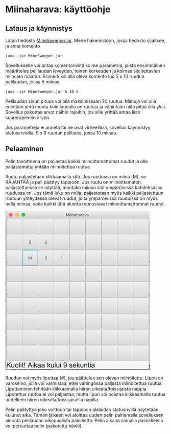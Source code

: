 # Miinaharava: käyttöohje

## Lataus ja käynnistys

Lataa tiedosto [MineSweeper.jar](https://github.com/TommiON/Miinaharava/releases/download/1.0/MineSweeper.jar). Mene hakemistoon, jossa tiedosto sijaitsee, ja anna komento

```shell
java -jar MineSweeper.jar
```

Sovellukselle voi antaa komentoriviltä kolme parametria, joista ensimmäinen määrittelee pelilaudan leveyden, toinen korkeuden ja kolmas sijoitettavien miinojen määrän. Esimerkiksi alla oleva komento luo 5 x 10 ruudun pelilaudan, jossa 5 miinaa:

```shell
java -jar MineSweeper.jar 5 10 5
```

Pelilaudan sivun pituus voi olla maksimissaan 20 ruutua. Miinoja voi olla enintään yhtä monta kuin laudalla on ruutuja ja vähintään niitä pitää olla yksi. Sovellus pakottaa arvot näihin rajoihin, jos sille yrittää antaa liian suuren/pienen arvon.

Jos parametreja ei anneta tai ne ovat virheellisiä, sovellus käynnistyy oletusarvoilla: 9 x 9 ruudun pelilauta, jossa 10 miinaa.

## Pelaaminen

Pelin tavoitteena on paljastaa kaikki miinoittamattomat ruudut ja olla paljastamatta yhtään miinoitettua ruutua.

Ruutu paljastetaan klikkaamalla sitä. Jos ruudussa on miina (M), se RÄJÄHTÄÄ ja peli päättyy tappioon. Jos ruutu on miinoittamaton, paljastettaessa se näyttää, montako miinaa sitä ympäröivissä kahdeksassa ruudussa on. Jos tämä luku on nolla, paljastetaan myös kaikki paljastettuun ruutuun yhteydessä olevat ruudut, joita ympäröivissä ruuduissa on myös nolla miinaa, sekä kaikki tätä aluetta reunustavat miinoittamattomnat ruudut.

![](UI_example.png)

Ruudun voi myös liputtaa (#), jos päättelee sen olevan miinoitettu. Lippu on varokeino, jolla voi varmistaa, ettei vahingossa paljasta miinoitettua ruutua. Liputtaminen tehdään klikkaamalla hiiren oikeata/toissijaista nappia. Liputettua ruutua ei voi paljastaa, mutta lipun voi poistaa klikkaamalla ruutua uudelleen hiiren oikealla/toissijaisella napilla.

Pelin päätyttyä joko voittoon tai tappioon alalaidan statusrivillä näytetään kulunut aika. Tämän jälkeen voi aloittaa uuden pelin painamalla sovelluksen ainoata pelilaudan ulkopuolista painiketta. Pelin aikana samalla painikkeella voi peruuttaa pelin (pakotettu häviö).
